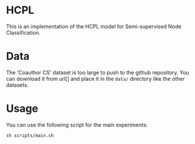 # HCPL

This is an implementation of the HCPL model for Semi-supervised Node Classification.

# Data

The 'Coauthor CS' dataset is too large to push to the github repository. You can download it from url[] and place it in the `data/` directory like the other datasets.

# Usage

You can use the following script for the main experiments:

`sh scripts/main.sh`